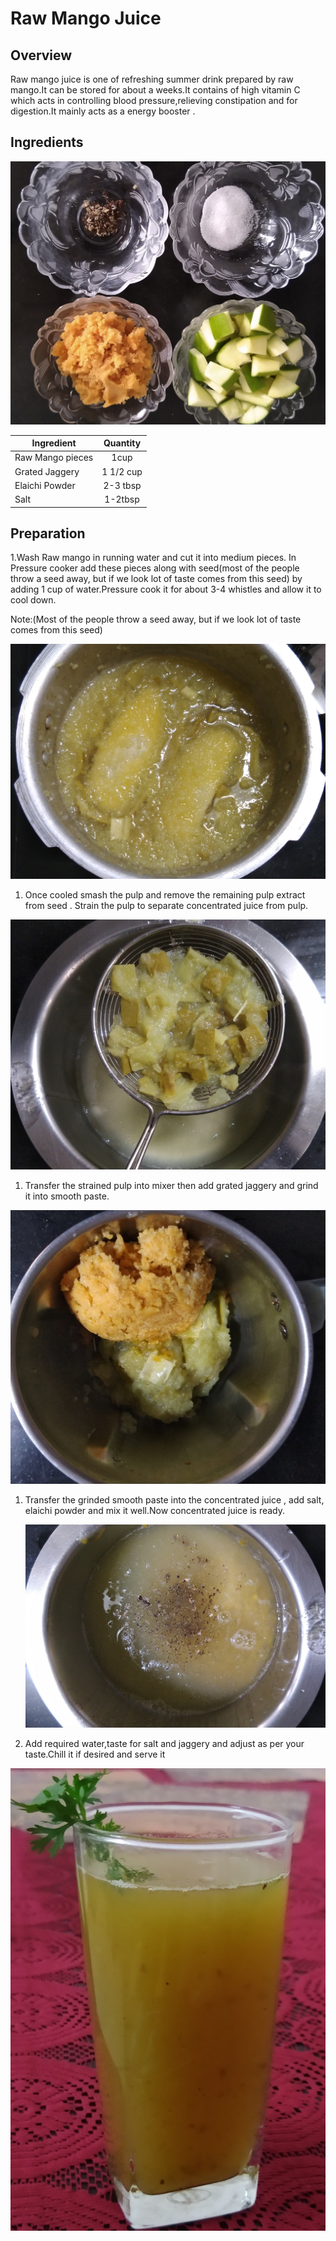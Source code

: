 # Raw Mango Juice
## Overview

Raw mango juice is one of refreshing summer drink prepared by raw mango.It can be stored for about a weeks.It contains of high vitamin C which acts in controlling blood pressure,relieving constipation and for digestion.It mainly acts as a energy booster .
## Ingredients

![Ready to serve](pics/juice1.jpg)

Ingredient | Quantity 
------- |:--------:
Raw Mango pieces|1cup
Grated Jaggery|1 1/2 cup
Elaichi Powder|2-3 tbsp
Salt|1-2tbsp

## Preparation

1.Wash Raw mango in running water and cut it into medium
 pieces. In Pressure cooker add these pieces along with seed(most
  of the people throw a seed away, but if we look lot of 
 taste comes from this seed) by adding 1 cup of water.Pressure cook it
for about 3-4 whistles and allow it to cool down. 

Note:(Most of the people throw a seed away, but if we look lot of 
 taste comes from this seed)

![preparation1](pics/juice2.jpg)


1.	Once cooled smash the pulp and remove the remaining pulp extract 
from seed . Strain the pulp to separate concentrated juice from pulp.
 
 ![preparation1](pics/juice3.jpg)


1. Transfer the strained pulp into mixer then add grated jaggery and
  grind  it into smooth paste.
  
  ![preparation1](pics/juice4.jpg)

1. Transfer the grinded smooth paste into the concentrated juice
   , add salt, elaichi powder and mix it well.Now concentrated juice is ready.
    
   ![preparation1](pics/juice5.jpg)

1.  Add required water,taste for salt and jaggery and adjust as per
     your taste.Chill it if desired and serve it
     
   ![preparation1](pics/juice6.jpg)


